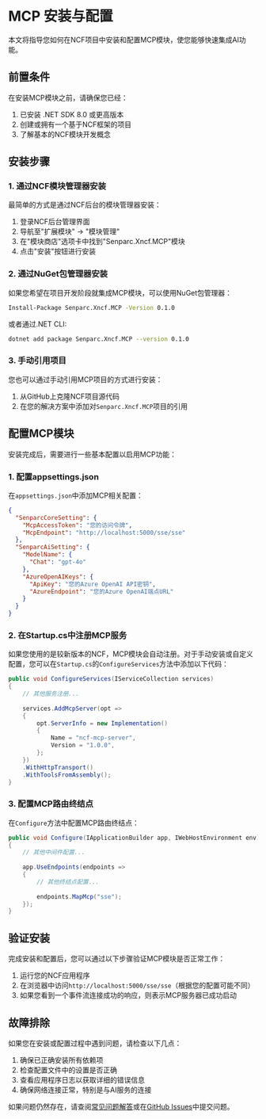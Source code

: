 # MCP 安装与配置

本文将指导您如何在NCF项目中安装和配置MCP模块，使您能够快速集成AI功能。

## 前置条件

在安装MCP模块之前，请确保您已经：

1. 已安装 .NET SDK 8.0 或更高版本
2. 创建或拥有一个基于NCF框架的项目
3. 了解基本的NCF模块开发概念

## 安装步骤

### 1. 通过NCF模块管理器安装

最简单的方式是通过NCF后台的模块管理器安装：

1. 登录NCF后台管理界面
2. 导航至"扩展模块" → "模块管理"
3. 在"模块商店"选项卡中找到"Senparc.Xncf.MCP"模块
4. 点击"安装"按钮进行安装

### 2. 通过NuGet包管理器安装

如果您希望在项目开发阶段就集成MCP模块，可以使用NuGet包管理器：

```bash
Install-Package Senparc.Xncf.MCP -Version 0.1.0
```

或者通过.NET CLI:

```bash
dotnet add package Senparc.Xncf.MCP --version 0.1.0
```

### 3. 手动引用项目

您也可以通过手动引用MCP项目的方式进行安装：

1. 从GitHub上克隆NCF项目源代码
2. 在您的解决方案中添加对`Senparc.Xncf.MCP`项目的引用

## 配置MCP模块

安装完成后，需要进行一些基本配置以启用MCP功能：

### 1. 配置appsettings.json

在`appsettings.json`中添加MCP相关配置：

```json
{
  "SenparcCoreSetting": {
    "McpAccessToken": "您的访问令牌",
    "McpEndpoint": "http://localhost:5000/sse/sse"
  },
  "SenparcAiSetting": {
    "ModelName": {
      "Chat": "gpt-4o"
    },
    "AzureOpenAIKeys": {
      "ApiKey": "您的Azure OpenAI API密钥",
      "AzureEndpoint": "您的Azure OpenAI端点URL"
    }
  }
}
```

### 2. 在Startup.cs中注册MCP服务

如果您使用的是较新版本的NCF，MCP模块会自动注册。对于手动安装或自定义配置，您可以在`Startup.cs`的`ConfigureServices`方法中添加以下代码：

```csharp
public void ConfigureServices(IServiceCollection services)
{
    // 其他服务注册...
    
    services.AddMcpServer(opt =>
    {
        opt.ServerInfo = new Implementation()
        {
            Name = "ncf-mcp-server",
            Version = "1.0.0",
        };
    })
    .WithHttpTransport()
    .WithToolsFromAssembly();
}
```

### 3. 配置MCP路由终结点

在`Configure`方法中配置MCP路由终结点：

```csharp
public void Configure(IApplicationBuilder app, IWebHostEnvironment env)
{
    // 其他中间件配置...
    
    app.UseEndpoints(endpoints =>
    {
        // 其他终结点配置...
        
        endpoints.MapMcp("sse");
    });
}
```

## 验证安装

完成安装和配置后，您可以通过以下步骤验证MCP模块是否正常工作：

1. 运行您的NCF应用程序
2. 在浏览器中访问`http://localhost:5000/sse/sse`（根据您的配置可能不同）
3. 如果您看到一个事件流连接成功的响应，则表示MCP服务器已成功启动

## 故障排除

如果您在安装或配置过程中遇到问题，请检查以下几点：

1. 确保已正确安装所有依赖项
2. 检查配置文件中的设置是否正确
3. 查看应用程序日志以获取详细的错误信息
4. 确保网络连接正常，特别是与AI服务的连接

如果问题仍然存在，请查阅[常见问题解答](./faq.md)或在[GitHub Issues](https://github.com/NeuCharFramework/NcfPackageSources/issues)中提交问题。